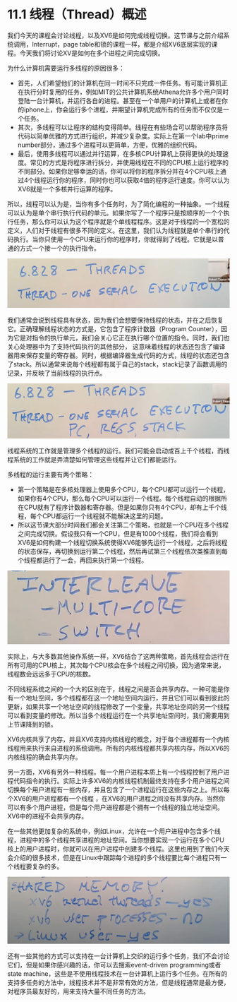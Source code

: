 # 11.1 线程（Thread）概述

我们今天的课程会讨论线程，以及XV6是如何完成线程切换。这节课与之前介绍系统调用，Interrupt，page table和锁的课程一样，都是介绍XV6底层实现的课程。今天我们将讨论XV是如何在多个进程之间完成切换。

为什么计算机需要运行多线程的原因很多：

* 首先，人们希望他们的计算机在同一时间不只完成一件任务。有可能计算机正在执行分时复用的任务，例如MIT的公共计算机系统Athena允许多个用户同时登陆一台计算机，并运行各自的进程。甚至在一个单用户的计算机上或者在你的iphone上，你会运行多个进程，并期望计算机完成所有的任务而不仅仅是一个任务。
* 其次，多线程可以让程序的结构变得简单。线程在有些场合可以帮助程序员将代码以简单优雅的方式进行组织，并减少复杂度。实际上在第一个lab中prime number部分，通过多个进程可以更简单，方便，优雅的组织代码。
* 最后，使用多线程可以通过并行运算，在多核CPU计算机上获得更快的处理速度。常见的方式是将程序进行拆分，并使用线程在不同的CPU核上运行程序的不同部分。如果你足够幸运的话，你可以将你的程序拆分并在4个CPU核上通过4个线程运行你的程序，同时你也可以获取4倍的程序运行速度。你可以认为XV6就是一个多核并行运算的程序。 

所以，线程可以认为是，当你有多个任务时，为了简化编程的一种抽象。一个线程可以认为是单个串行执行代码的单元。如果你写了一个程序只是按顺序的一个个执行任务，那么你可以认为这个程序就是个单线程程序。这是对于线程的一个宽松的定义，人们对于线程有很多不同的定义。在这里，我们认为线程就是单个串行的代码执行。当你只使用一个CPU来运行你的程序时，你就得到了线程。它就是以普通的方式一个接一个的执行指令。

![](../.gitbook/assets/image%20%28476%29.png)

我们通常会说到线程具有状态，因为我们会想要保持线程的状态，并在之后恢复它。正确理解线程状态的方式是，它包含了程序计数器（Program Counter），因为它是对指令的执行单元，我们会关心它正在执行哪个位置的指令。同时，我们也关心处理器中为了支持代码执行的其他部分， 这意味着线程的状态还包含了编译器用来保存变量的寄存器。同时，根据编译器生成代码的方式，线程的状态还包含了stack。所以通常来说每个线程都有属于自己的stack，stack记录了函数调用的记录，并反映了当前线程的执行点。

![](../.gitbook/assets/image%20%28499%29.png)

线程系统的工作就是管理多个线程的运行。我们可能会启动成百上千个线程，而线程系统的工作就是弄清楚如何管理这些线程并让它们都能运行。

多线程的运行主要有两个策略：

* 第一个策略是在多核处理器上使用多个CPU，每个CPU都可以运行一个线程，如果你有4个CPU，那么每个CPU可以运行一个线程。每个线程自动的根据所在CPU就有了程序计数器和寄存器。但是如果你只有4个CPU，却有上千个线程，每个CPU都运行一个线程就不能解决这里的问题。
* 所以这节课大部分时间我们都会关注第二个策略，也就是一个CPU在多个线程之间完成切换。假设我只有一个CPU，但是有1000个线程，我们将会看到XV6是如何构建一个线程切换系统使得XV6能够先运行一个线程，之后将线程的状态保存，再切换到运行第二个线程，然后再试第三个线程依次类推直到每个线程都运行了一会，再回来执行第一个线程。

![](../.gitbook/assets/image%20%28494%29.png)

实际上，与大多数其他操作系统一样，XV6结合了这两种策略，首先线程会运行在所有可用的CPU核上，其次每个CPU核会在多个线程之间切换，因为通常来说，线程数会远远多于CPU的核数。

不同线程系统之间的一个大的区别在于，线程之间是否会共享内存。一种可能是你有一个地址空间，多个线程都在这一个地址空间内运行，并且它们可以看到彼此的更新，如果共享一个地址空间的线程修改了一个变量，共享地址空间的另一个线程可以看到变量的修改。所以当多个线程运行在一个共享地址空间时，我们需要用到上节课降到的锁。

XV6内核共享了内存，并且XV6支持内核线程的概念，对于每个进程都有一个内核线程用来执行来自进程的系统调用。所有的内核线程都共享内核内存，所以XV6的内核线程的确会共享内存。

另一方面，XV6有另外一种线程。每一个用户进程本质上有一个线程控制了用户进程代码指令的执行。实际上许多XV6的内核线程机制最终支持在多个用户进程之间切换每个用户进程有一些内存，并且包含了一个进程运行在这些内存之上。所以每个XV6的用户进程都有一个线程 ，在XV6的用户进程之间没有共享内存。当然你可以有多个用户进程，但是每个用户进程都是个拥有一个线程的独立地址空间。XV6中的进程不会共享内存。

在一些其他更加复杂的系统中，例如Linux，允许在一个用户进程中包含多个线程，进程中的多个线程共享进程的地址空间。当你想要实现一个运行在多个CPU核上的用户进程时，你就可以在用户进程中创建多个线程。这里也用到了我们今天会介绍的很多技术，但是在Linux中跟踪每个进程的多个线程要比每个进程只有一个线程要复杂的多。

![](../.gitbook/assets/image%20%28503%29.png)

还有一些其他的方式可以支持在一台计算机上交织的运行多个任务，我们不会讨论它们，但是如果你感兴趣的话，你可以去搜索event-driven programming或者state machine，这些是不使用线程技术在一台计算机上运行多个任务。在所有的支持多任务的方法中，线程技术并不是非常有效的方法，但是线程通常是最方便，对程序员最友好的，用来支持大量不同任务的方法。

